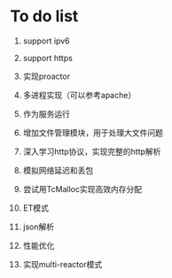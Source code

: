 # To do list

1. support ipv6

2. support https

3. 实现proactor

4. 多进程实现（可以参考apache）

5. 作为服务运行

6. 增加文件管理模块，用于处理大文件问题

7. 深入学习http协议，实现完整的http解析

8. 模拟网络延迟和丢包

9. 尝试用TcMalloc实现高效内存分配

10. ET模式

11. json解析

12. 性能优化

13. 实现multi-reactor模式
